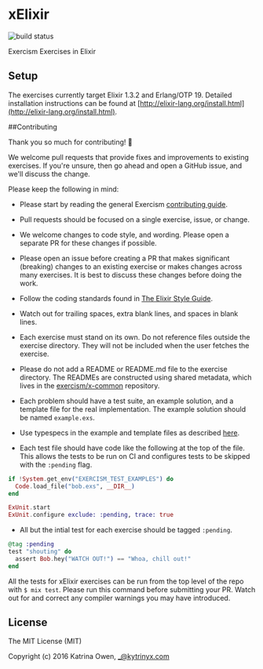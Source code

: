 # xElixir
![build status](https://travis-ci.org/exercism/xelixir.svg?branch=master)

Exercism Exercises in Elixir

## Setup

The exercises currently target Elixir 1.3.2 and Erlang/OTP 19. Detailed installation instructions can be found at [http://elixir-lang.org/install.html](http://elixir-lang.org/install.html).

##Contributing

Thank you so much for contributing! :tada:

We welcome pull requests that provide fixes and improvements to existing exercises. If you're unsure, then go ahead and open a GitHub issue, and we'll discuss the change.

Please keep the following in mind:

- Please start by reading the general Exercism [contributing guide](https://github.com/exercism/x-api/blob/master/CONTRIBUTING.md#the-exercise-data).

- Pull requests should be focused on a single exercise, issue, or change.

- We welcome changes to code style, and wording. Please open a separate PR for these changes if possible.

- Please open an issue before creating a PR that makes significant (breaking) changes to an existing exercise or makes changes across many exercises. It is best to discuss these changes before doing the work.

- Follow the coding standards found in [The Elixir Style Guide](https://github.com/niftyn8/elixir_style_guide).

- Watch out for trailing spaces, extra blank lines, and spaces in blank lines.

- Each exercise must stand on its own. Do not reference files outside the exercise directory. They will not be included when the user fetches the exercise.

- Please do not add a README or README.md file to the exercise directory. The READMEs are constructed using shared metadata, which lives in the
[exercism/x-common](https://github.com/exercism/x-common) repository.

- Each problem should have a test suite, an example solution, and a template file for the real implementation.
The example solution should be named `example.exs`.

- Use typespecs in the example and template files as described [here](http://elixir-lang.org/getting-started/typespecs-and-behaviours.html).

- Each test file should have code like the following at the top of the file. This allows the tests to be run on CI and configures tests to be skipped with the `:pending` flag.

```elixir
if !System.get_env("EXERCISM_TEST_EXAMPLES") do
  Code.load_file("bob.exs", __DIR__)
end

ExUnit.start
ExUnit.configure exclude: :pending, trace: true
```

- All but the intial test for each exercise should be tagged `:pending`.

```elixir
@tag :pending
test "shouting" do
  assert Bob.hey("WATCH OUT!") == "Whoa, chill out!"
end
```

All the tests for xElixir exercises can be run from the top level of the repo with `$ mix test`. Please run this command before submitting your PR. Watch out for and correct any compiler warnings you may have introduced.

## License

The MIT License (MIT)

Copyright (c) 2016 Katrina Owen, _@kytrinyx.com
